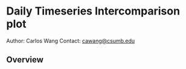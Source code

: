 
# Daily Timeseries Intercomparison plot 

Author: Carlos Wang
Contact: cawang@csumb.edu

## Overview


